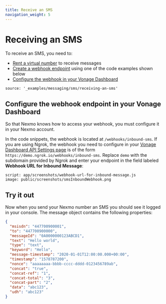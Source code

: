 ```yaml
---
title: Receive an SMS
navigation_weight: 5
---
```


# Receiving an SMS

To receive an SMS, you need to:

* [Rent a virtual number](/numbers/guides/number-management#rent-a-virtual-number) to receive messages
* [Create a webhook endpoint](/messaging/sms/code-snippets/before-you-begin#webhooks) using one of the code examples shown below
* [Configure the webhook in your Vonage Dashboard](#configure-the-webhook-endpoint-in-your-vonage-dashboard)


```code_snippets
source: '_examples/messaging/sms/receiving-an-sms'
```

## Configure the webhook endpoint in your Vonage Dashboard

So that Nexmo knows how to access your webhook, you must configure it in your Nexmo account.

In the code snippets, the webhook is located at `/webhooks/inbound-sms`. If you are using Ngrok, the webhook you need to configure in your [Vonage Dashboard API Settings page](https://dashboard.nexmo.com/settings) is of the form `https://demo.ngrok.io/webhooks/inbound-sms`. Replace `demo` with the subdomain provided by Ngrok and enter your endpoint in the field labeled **Webhook URL for Inbound Message**:

```screenshot
script: app/screenshots/webhook-url-for-inbound-message.js
image: public/screenshots/smsInboundWebhook.png
```

## Try it out

Now when you send your Nexmo number an SMS you should see it logged in your console. The message object contains the following properties:

```json
{
  "msisdn": "447700900001",
  "to": "447700900000",
  "messageId": "0A0000000123ABCD1",
  "text": "Hello world",
  "type": "text",
  "keyword": "Hello",
  "message-timestamp": "2020-01-01T12:00:00.000+00:00",
  "timestamp": "1578787200",
  "nonce": "aaaaaaaa-bbbb-cccc-dddd-0123456789ab",
  "concat": "true",
  "concat-ref": "1",
  "concat-total": "3",
  "concat-part": "2",
  "data": "abc123",
  "udh": "abc123"
}
```
